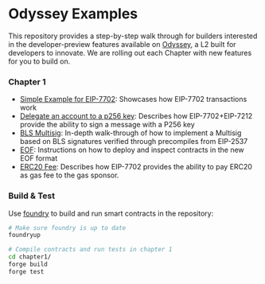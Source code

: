 # Odyssey Examples

This repository provides a step-by-step walk through for builders interested in the developer-preview features available on [Odyssey](https://www.ithaca.xyz/updates/introducing-ithaca), a L2 built for developers to innovate. We are rolling out each Chapter with new features for you to build on. 

### Chapter 1 
- [Simple Example for EIP-7702](./chapter1/simple-7702/): Showcases how EIP-7702 transactions work
- [Delegate an account to a p256 key](./chapter1/delegate-p256/): Describes how EIP-7702+EIP-7212 provide the ability to sign a message with a P256 key
- [BLS Multisig](./chapter1/bls-multisig/): In-depth walk-through of how to implement a Multisig based on BLS signatures verified through precompiles from EIP-2537
- [EOF](./chapter1/eof/): Instructions on how to deploy and inspect contracts in the new EOF format
- [ERC20 Fee](./chapter1/erc20-fee/): Describes how EIP-7702 provides the ability to pay ERC20 as gas fee to the gas sponsor.

### Build & Test

Use [foundry](https://github.com/foundry-rs/foundry) to build and run smart contracts in the repository:  

```bash
# Make sure foundry is up to date
foundryup

# Compile contracts and run tests in chapter 1
cd chapter1/
forge build
forge test
````
